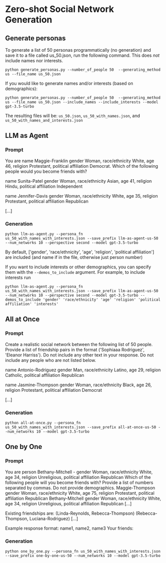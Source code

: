 # Zero-shot Social Network Generation

## Generate personas

To generate a list of 50 personas programmatically (no generation) and save it to a file called us_50.json, run the following command.
This does *not* include names nor interests.

```python generate_personas.py --number_of_people 50  --generating_method us --file_name us_50.json```

If you would like to generate names and/or interests (based on demographics):

```python generate_personas.py --number_of_people 50  --generating_method us --file_name us_50.json --include_names --include_interests --model gpt-3.5-turbo```

The resulting files will be: `us_50.json`, `us_50_with_names.json`, and `us_50_with_names_and_interests.json`


## LLM as Agent

### Prompt
You are name Maggie-Franklin gender Woman, race/ethnicity White, age 46, religion Protestant, political affiliation Democrat. Which of the following people would you become friends with?

name Sunita-Patel gender Woman, race/ethnicity Asian, age 41, religion Hindu, political affiliation Independent 

name Jennifer-Davis gender Woman, race/ethnicity White, age 35, religion Protestant, political affiliation Republican 

[...]

### Generation

``` python llm-as-agent.py --persona_fn us_50_with_names_with_interests.json --save_prefix llm-as-agent-us-50 --num_networks 10 --perspective second --model gpt-3.5-turbo ```

By default, ['gender', 'race/ethnicity', 'age', 'religion', 'political affiliation'] are included (and name if in the file, otherwise just person number)

If you want to include interests or other demographics, you can specify them with the `--demos_to_include` argument. For example, to include interests run

``` python llm-as-agent.py --persona_fn us_50_with_names_with_interests.json --save_prefix llm-as-agent-us-50 --num_networks 10 --perspective second --model gpt-3.5-turbo --demos_to_include 'gender' 'race/ethnicity' 'age' 'religion' 'political affiliation' 'interests' ```

## All at Once

### Prompt
Create a realistic social network between the following list of 50 people. Provide a list of friendship pairs in the format ('Sophiaaa Rodriguez', 'Eleanor Harriss'). Do not include any other text in your response. Do not include any people who are not listed below.

name Antonio-Rodriguez gender Man, race/ethnicity Latino, age 29, religion Catholic, political affiliation Republican

name Jasmine-Thompson gender Woman, race/ethnicity Black, age 26, religion Protestant, political affiliation Democrat

[...]

### Generation

``` python all-at-once.py --persona_fn us_50_with_names_with_interests.json --save_prefix all-at-once-us-50 --num_networks 10 --model gpt-3.5-turbo ```


## One by One

### Prompt

You are person Bethany-Mitchell - gender Woman, race/ethnicity White, age 34, religion Unreligious, political affiliation Republican
Which of the following people will you become friends with? Provide a list of numbers separated by commas. Do not provide demographics.
Maggie-Thompson gender Woman, race/ethnicity White, age 75, religion Protestant, political affiliation Republican
Bethany-Mitchell gender Woman, race/ethnicity White, age 34, religion Unreligious, political affiliation Republican
[...]

Existing friendships are:
(Linda-Reynolds, Rebecca-Thompson)
(Rebecca-Thompson, Luciana-Rodriguez)
[...]

Example response format: name1, name2, name3
Your friends:

### Generation

``` python one_by_one.py --persona_fn us_50_with_names_with_interests.json --save_prefix one-by-one-us-50 --num_networks 10 --model gpt-3.5-turbo ```
